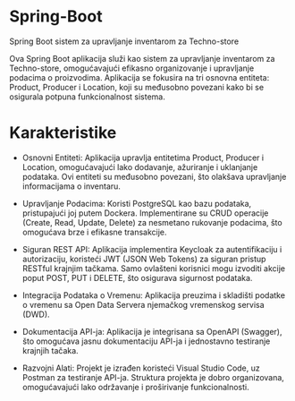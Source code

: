 # Spring-Boot
Spring Boot sistem za upravljanje inventarom za Techno-store

Ova Spring Boot aplikacija služi kao sistem za upravljanje inventarom za Techno-store, omogućavajući efikasno organizovanje i upravljanje podacima o proizvodima. Aplikacija se fokusira na tri osnovna entiteta: Product, Producer i Location, koji su međusobno povezani kako bi se osigurala potpuna funkcionalnost sistema.

# Karakteristike
* Osnovni Entiteti: Aplikacija upravlja entitetima Product, Producer i Location, omogućavajući lako dodavanje, ažuriranje i uklanjanje podataka. Ovi entiteti su međusobno povezani, što olakšava upravljanje informacijama o inventaru.

* Upravljanje Podacima: Koristi PostgreSQL kao bazu podataka, pristupajući joj putem Dockera. Implementirane su CRUD operacije (Create, Read, Update, Delete) za nesmetano rukovanje podacima, što omogućava brze i efikasne transakcije.

* Siguran REST API: Aplikacija implementira Keycloak za autentifikaciju i autorizaciju, koristeći JWT (JSON Web Tokens) za siguran pristup RESTful krajnjim tačkama. Samo ovlašteni korisnici mogu izvoditi akcije poput POST, PUT i DELETE, što osigurava sigurnost podataka.

* Integracija Podataka o Vremenu: Aplikacija preuzima i skladišti podatke o vremenu sa Open Data Servera njemačkog vremenskog servisa (DWD).

* Dokumentacija API-ja: Aplikacija je integrisana sa OpenAPI (Swagger), što omogućava jasnu dokumentaciju API-ja i jednostavno testiranje krajnjih tačaka.

* Razvojni Alati: Projekt je izrađen koristeći Visual Studio Code, uz Postman za testiranje API-ja. Struktura projekta je dobro organizovana, omogućavajući lako održavanje i proširivanje funkcionalnosti.
